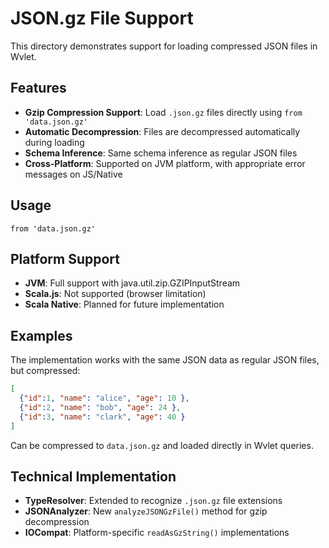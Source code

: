 # JSON.gz File Support

This directory demonstrates support for loading compressed JSON files in Wvlet.

## Features

- **Gzip Compression Support**: Load `.json.gz` files directly using `from 'data.json.gz'`
- **Automatic Decompression**: Files are decompressed automatically during loading
- **Schema Inference**: Same schema inference as regular JSON files
- **Cross-Platform**: Supported on JVM platform, with appropriate error messages on JS/Native

## Usage

```wv
from 'data.json.gz'
```

## Platform Support

- **JVM**: Full support with java.util.zip.GZIPInputStream
- **Scala.js**: Not supported (browser limitation)
- **Scala Native**: Planned for future implementation

## Examples

The implementation works with the same JSON data as regular JSON files, but compressed:

```json
[
  {"id":1, "name": "alice", "age": 10 },
  {"id":2, "name": "bob", "age": 24 },
  {"id":3, "name": "clark", "age": 40 }
]
```

Can be compressed to `data.json.gz` and loaded directly in Wvlet queries.

## Technical Implementation

- **TypeResolver**: Extended to recognize `.json.gz` file extensions
- **JSONAnalyzer**: New `analyzeJSONGzFile()` method for gzip decompression
- **IOCompat**: Platform-specific `readAsGzString()` implementations